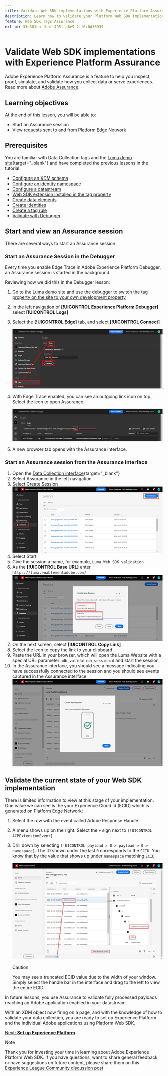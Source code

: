 ```yaml
---
title: Validate Web SDK implementations with Experience Platform Assurance
description: Learn how to validate your Platform Web SDK implementation with Adobe Experience Platform Assurance. This lesson is part of the Implement Adobe Experience Cloud with Web SDK tutorial.
feature: Web SDK,Tags,Assurance
exl-id: 31e381ea-fbaf-495f-a6e9-2ff6c0d36939
---
```

# Validate Web SDK implementations with Experience Platform Assurance

Adobe Experience Platform Assurance is a feature to help you inspect, proof, simulate, and validate how you collect data or serve experiences. Read more about [Adobe Assurance](https://experienceleague.adobe.com/en/docs/experience-platform/assurance/home). 


## Learning objectives

At the end of this lesson, you will be able to:

* Start an Assurance session
* View requests sent to and from Platform Edge Network

## Prerequisites

You are familiar with Data Collection tags and the [Luma demo site](https://luma.enablementadobe.com/content/luma/us/en.html){target="_blank"} and have completed the previous lessons in the tutorial:

* [Configure an XDM schema](configure-schemas.md)
* [Configure an identity namespace](configure-identities.md)
* [Configure a datastream](configure-datastream.md)
* [Web SDK extension installed in the tag property](install-web-sdk.md)
* [Create data elements](create-data-elements.md)
* [Create identities](create-identities.md)
* [Create a tag rule](create-tag-rule.md)
* [Validate with Debugger](validate-with-debugger.md)


## Start and view an Assurance session

There are several ways to start an Assurance session.

### Start an Assurance Session in the Debugger

Every time you enable Edge Trace in Adobe Experience Platform Debugger, an Assurance session is started in the background. 

Reviewing how we did this in the Debugger lesson:

1. Go to the [Luma demo site](https://luma.enablementadobe.com/content/luma/us/en.html) and use the debugger to [switch the tag property on the site to your own development property](validate-with-debugger.md#use-the-experience-platform-debugger-to-map-to-your-tags-property)
1. In the left navigation of **[!UICONTROL Experience Platform Debugger]** select **[!UICONTROL Logs]**
1. Select the **[!UICONTROL Edge]** tab, and select **[!UICONTROL Connect]**

    ![Connect Edge Trace](assets/analytics-debugger-edgeTrace.png)
1. With Edge Trace enabled, you can see an outgoing link icon on top. Select the icon to open Assurance. 

    ![Start Assurance session](assets/validate-debugger-start-assurnance.png)

1. A new browser tab opens with the Assurance interface.

### Start an Assurance session from the Assurance interface

1. Open the [Data Collection interface](https://experience.adobe.com/#/data-collection/home){target="_blank"}
1. Select Assurance in the left navigation
1. Select Create Session
    ![Create an Assurance session](assets/assurance-create-session.png)
1. Select Start
1. Give the session a name, for example, `Luma Web SDK validation`
1. As the **[!UICONTROL Base URL]** enter `https://luma.enablementadobe.com/`
    ![Name the Assurance session](assets/assurance-name-session.png)
1. On the next screen, select **[!UICONTROL Copy Link]**
1. Select the icon to copy the link to your clipboard
1. Paste the URL in your browser, which will open the Luma Website with a special URL parameter `adb_validation_sessionid` and start the session
1. In the Assurance interface, you should see a message indicating you have successfully connected to the session and you should see events captured in the Assurance interface.
    ![Assurance session has connected](assets/assurance-success.png)

## Validate the current state of your Web SDK implementation

There is limited information to view at this stage of your implementation. One value we can see is the your Experience Cloud Id (ECID) which is generated on Platform Edge Network:

1. Select the row with the event called Adobe Response Handle. 
1. A menu shows up on the right. Select the `+` sign next to `[!UICONTROL ACPExtensionEvent]` 
1. Drill down by selecting `[!UICONTROL payload > 0 > payload > 0 > namespace]`. The ID shown under the last `0` corresponds to the `ECID`. You know that by the value that shows up under `namespace` matching `ECID`

    ![Assurance validate ECID](assets/validate-assurance-ecid.png)

    >[!CAUTION]
    >
    >You may see a truncated ECID value due to the width of your window. Simply select the handle bar in the interface and drag to the left to view the entire ECID. 

In future lessons, you use Assurance to validate fully processed payloads reaching an Adobe application enabled in your datastream.

With an XDM object now firing on a page, and with the knowledge of how to validate your data collection, you are ready to set up Experience Platform and the individual Adobe applications using Platform Web SDK.

[Next: **Set up Experience Platform**](setup-experience-platform.md)

>[!NOTE]
>
>Thank you for investing your time in learning about Adobe Experience Platform Web SDK. If you have questions, want to share general feedback, or have suggestions on future content, please share them on this [Experience League Community discussion post](https://experienceleaguecommunities.adobe.com/t5/adobe-experience-platform-launch/tutorial-discussion-implement-adobe-experience-cloud-with-web/td-p/444996)
